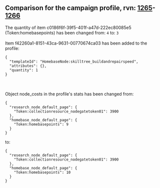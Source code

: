 ## Comparison for the campaign profile, rvn: [1265](https://github.com/PRO100KatYT/FortniteProfileRevisions/tree/main/profiles/campaign/1265%20campaign.json)-[1266](https://github.com/PRO100KatYT/FortniteProfileRevisions/tree/main/profiles/campaign/1266%20campaign.json)

The quantity of item c0186f6f-39f5-401f-a47d-222ec80085e5 (Token:homebasepoints) has been changed from: `4` to: `3`
<br><br>
Item f42260a1-8151-43ca-9631-00770674ca03 has been added to the profile:

```
{
  "templateId": "HomebaseNode:skilltree_buildandrepairspeed",
  "attributes": {},
  "quantity": 1
}
```

<br><br>
Object node_costs in the profile's stats has been changed from:

```
{
  "research_node_default_page": {
    "Token:collectionresource_nodegatetoken01": 3900
  },
  "homebase_node_default_page": {
    "Token:homebasepoints": 9
  }
}
```

to:

```
{
  "research_node_default_page": {
    "Token:collectionresource_nodegatetoken01": 3900
  },
  "homebase_node_default_page": {
    "Token:homebasepoints": 10
  }
}
```

<br><br>
